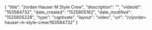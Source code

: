 {
    "title": "Jordan Hauser M Style Crew",
    "description": "",
    "videoid": "163584732",
    "date_created": "1525805162",
    "date_modified": "1525805228",
    "type": "captivate",
    "layout": "video",
    "url": "\/v\/jordan-hauser-m-style-crew\/163584732"
}